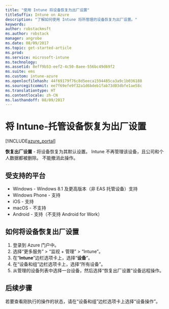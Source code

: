 ```yaml
---
title: "使用 Intune 将设备恢复为出厂设置"
titleSuffix: Intune on Azure
description: "了解如何使用 Intune 将所管理的设备恢复为出厂设置。"
keywords: 
author: robstackmsft
ms.author: robstack
manager: angrobe
ms.date: 08/09/2017
ms.topic: get-started-article
ms.prod: 
ms.service: microsoft-intune
ms.technology: 
ms.assetid: 8eff9b53-eef2-4c50-8aee-556bc49d69f2
ms.suite: ems
ms.custom: intune-azure
ms.openlocfilehash: 44f69179f76c8d5eeca1594485ca3a9c1b036188
ms.sourcegitcommit: ee7f69efe9f32a1d6bdeb1fab73d03dbfe1ae58c
ms.translationtype: HT
ms.contentlocale: zh-CN
ms.lasthandoff: 08/09/2017
---
```

# <a name="reset-intune-managed-devices-to-factory-settings"></a>将 Intune-托管设备恢复为出厂设置


[!INCLUDE[azure_portal](./includes/azure_portal.md)]

**恢复出厂设置** - 将设备恢复为其默认设置。 Intune 不再管理该设备，且公司和个人数据都被删除。 不能撤消此操作。

## <a name="supported-platforms"></a>受支持的平台

- Windows - Windows 8.1 及更高版本（非 EAS 托管设备）支持
- Windows Phone - 支持
- iOS - 支持
- macOS - 不支持
- Android - 支持（不支持 Android for Work）

## <a name="how-to-reset-a-device-to-factory-settings"></a>如何将设备恢复出厂设置

1. 登录到 Azure 门户中。
2. 选择“更多服务” > “监视 + 管理” > “Intune”。
3. 在“**Intune**”边栏选项卡上，选择“**设备**”。
4. 在“设备和组”边栏选项卡上，选择“所有设备”。
5. 从管理的设备列表中选择一台设备，然后选择“恢复出厂设置”设备远程操作。

## <a name="next-steps"></a>后续步骤

若要查看刚执行的操作的状态，请在“设备和组”边栏选项卡上选择“设备操作”。

